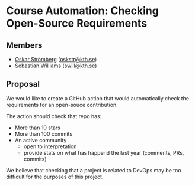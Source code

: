 # Course Automation: Checking Open-Source Requirements

## Members
- [Oskar Strömberg](https://github.com/oskstr) (oskstr@kth.se)
- [Sebastian Williams](https://github.com/sfkwww) (swill@kth.se)

## Proposal

We would like to create a GitHub action that would automatically check the requirements for an open-souce contribution.

The action should check that repo has:
- More than 10 stars
- More than 100 commits
- An active community
  - open to interpretation
  - provide stats on what has happend the last year (comments, PRs, commits)

We believe that checking that a project is related to DevOps may be too difficult for the purposes of this project.